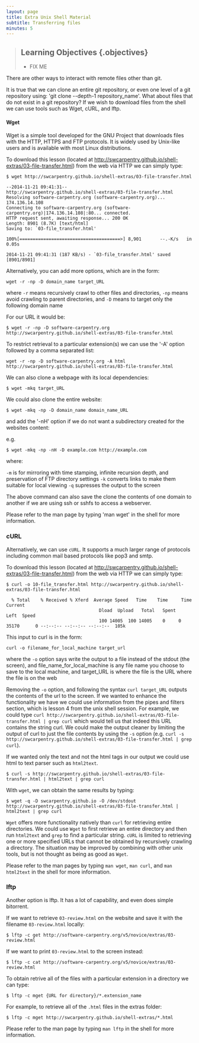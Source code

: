 ```yaml
---
layout: page
title: Extra Unix Shell Material
subtitle: Transferring files
minutes: 5
---
```

> ## Learning Objectives {.objectives}
>
> * FIX ME

There are other ways to interact with remote files other than git.

It is true that we can clone an entire git repository, or even one level of a git repository using: 'git clone --depth-1 repository_name'.
What about files that do not exist in a git repository? If we wish to download files from the shell we can use tools such as
Wget, cURL, and lftp.

#### Wget

Wget is a simple tool developed for the GNU Project that downloads files with the HTTP, HTTPS and FTP protocols. It is widely used by Unix-like users and is available with most Linux distributions.

To download this lesson (located at http://swcarpentry.github.io/shell-extras/03-file-transfer.html) from the web via HTTP we can simply type:

~~~{.bash}
$ wget http://swcarpentry.github.io/shell-extras/03-file-transfer.html
~~~
~~~{.output}
--2014-11-21 09:41:31--  
http://swcarpentry.github.io/shell-extras/03-file-transfer.html
Resolving software-carpentry.org (software-carpentry.org)... 174.136.14.108
Connecting to software-carpentry.org (software-carpentry.org)|174.136.14.108|:80... connected.
HTTP request sent, awaiting response... 200 OK
Length: 8901 (8.7K) [text/html]
Saving to: `03-file_transfer.html'

100%[======================================>] 8,901       --.-K/s   in 0.05s   

2014-11-21 09:41:31 (187 KB/s) - `03-file_transfer.html' saved [8901/8901]
~~~

Alternatively, you can add more options, which are in the form:

~~~{.bash}
wget -r -np -D domain_name target_URL
~~~

where `-r` means recursively crawl to other files and directories, `-np` means avoid crawling to parent directories, and `-D` means to target only the following domain name

For our URL it would be:

~~~{.bash}
$ wget -r -np -D software-carpentry.org http://swcarpentry.github.io/shell-extras/03-file-transfer.html
~~~

To restrict retrieval to a particular extension(s) we can use the '-A' option followed by a comma separated list:

~~~{.bash}
wget -r -np -D software-carpentry.org -A html http://swcarpentry.github.io/shell-extras/03-file-transfer.html
~~~

We can also clone a webpage with its local dependencies:

~~~{.bash}
$ wget -mkq target_URL
~~~

We could also clone the entire website:

~~~{.bash}
$ wget -mkq -np -D domain_name domain_name_URL
~~~

and add the '-nH' option if we do not want a subdirectory created for the websites content:

e.g.

~~~{.bash}
$ wget -mkq -np -nH -D example.com http://example.com
~~~

where:

`-m` is for mirroring with time stamping, infinite recursion depth, and preservation of FTP directory settings
`-k` converts links to make them suitable for local viewing 
`-q` supresses the output to the screen

The above command can also save the clone the contents of one domain to another if we are using ssh or sshfs to access a webserver. 
 
Please refer to the man page by typing 'man wget' in the shell for more information.
  
### cURL

Alternatively, we can use `cURL`. It supports a much larger range of protocols including common mail based protocols like pop3 and smtp. 

To download this lesson (located at http://swcarpentry.github.io/shell-extras/03-file-transfer.html) from the web via HTTP we can simply type:

~~~{.bash}
$ curl -o 10-file_transfer.html http://swcarpentry.github.io/shell-extras/03-file-transfer.html
~~~
~~~{.output}
  % Total    % Received % Xferd  Average Speed   Time    Time     Time  Current
                                   Dload  Upload   Total   Spent    Left  Speed
                                   100 14005  100 14005    0     0  35170      0 --:--:-- --:--:-- --:--:--  105k
~~~

This input to curl is in the form:

~~~{.bash}
curl -o filename_for_local_machine target_url
~~~

where the `-o` option says write the output to a file instead of the stdout (the screen), and file_name_for_local_machine is any file name you choose to save to the local machine, and target_URL is where the file is the URL where the file is on the web

Removing the `-o` option, and following the syntax `curl target_URL` outputs the contents of the url to the screen. If we wanted to enhance the functionality we have we could use information from the pipes and filters section, which is lesson 4 from the unix shell session.
For example, we could type `curl http://swcarpentry.github.io/shell-extras/03-file-transfer.html
 | grep curl` which would tell us that indeed this URL contains the string curl. We could make the output cleaner by limiting the output of curl to just the file contents by using the `-s` option
(e.g. `curl -s http://swcarpentry.github.io/shell-extras/03-file-transfer.html | grep curl`). 

If we wanted only the text and not the html tags in our output we could use html to text parser such as `html2text`.

~~~{.bash}
$ curl -s http://swcarpentry.github.io/shell-extras/03-file-transfer.html | html2text | grep curl
~~~
 
With `wget`, we can obtain the same results by typing:

~~~{.bash}
$ wget -q -D swcarpentry.github.io -O /dev/stdout http://swcarpentry.github.io/shell-extras/03-file-transfer.html | html2text | grep curl
~~~

`Wget` offers more functionality natively than `curl` for retrieving entire directories. We could use `Wget` to first retrieve an entire directory and then run `html2text` and `grep` to find a particular string. `cURL` is limited to retrieving one or more specified URLs that cannot be obtained by recursively crawling a directory. The situation may be improved by combining with other unix tools, but is not thought as being as good as `Wget`.

Please refer to the man pages by typing `man wget`, `man curl`, and `man html2text` in the shell for more information. 

### lftp

Another option is lftp. It has a lot of capability, and even does simple bitorrent. 

If we want to retrieve `03-review.html` on the website and save it with the filename `03-review.html` locally:

~~~{.bash}
$ lftp -c get http://software-carpentry.org/v5/novice/extras/03-review.html
~~~

If we want to print `03-review.html` to the screen instead:

~~~{.bash}
$ lftp -c cat http://software-carpentry.org/v5/novice/extras/03-review.html
~~~

To obtain retrive all of the files with a particular extension in a directory we can type:

~~~{.bash}
$ lftp -c mget {URL for directory}/*.extension_name
~~~

For example, to retrieve all of the `.html` files in the extras folder:

~~~{.bash}
$ lftp -c mget http://swcarpentry.github.io/shell-extras/*.html
~~~

Please refer to the man page by typing `man lftp` in the shell for more information.